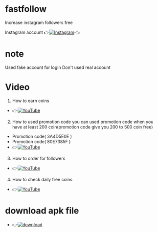 # fastfollow
Increase instagram followers free
 

Instagram account
👉[![Instagram  ](https://img.shields.io/badge/INSTAGRAM-FOLLOW-red?style=for-the-badge&logo=instagram)](https://www.instagram.com/shubhamg0sain)👈

# note
Used fake account for login
Don't used real account
# Video
1. How to earn coins
* 👉[![YouTube](https://img.shields.io/badge/YOUTUBE-CHANNEL-red?style=for-the-badge&logo=instagram) ](https://youtube.com/shorts/tiQetmLG2_g?feature=share)

2. How to used promotion code you can used promotion code when you have at least 200 coin(promotion code give you 200 to 500 coin free) 
* Promotion code( 3A4D5E0E )
* Promotion code( 80E7385F )
* 👉[![YouTube](https://img.shields.io/badge/YOUTUBE-CHANNEL-red?style=for-the-badge&logo=instagram) ](https://youtube.com/shorts/Re-xBzTk4Yk?feature=share)

3. How to order for followers
* 👉[![YouTube](https://img.shields.io/badge/YOUTUBE-CHANNEL-red?style=for-the-badge&logo=instagram) ](https://youtube.com/shorts/UtayQCtRGr4?feature=share)

4. How to check daily free coins
* 👉[![YouTube](https://img.shields.io/badge/YOUTUBE-CHANNEL-red?style=for-the-badge&logo=instagram) ](https://youtube.com/shorts/FGnLvWtpBiI?feature=share)

# download apk file
* 👉[![download](https://img.shields.io/badge/CLICK-HERE-red?style=for-the-badge&logo=instagram) ](https://github.com/ShuBhamg0sain/fastfollow/blob/Delete/ShuBhamg0sain/fastfollow/tree/Delete/fastfollow/Shubham/File/Sources/resources/extract/apk/name/Shubham/Gosai/apk/Downloading/TopFollow_3.7-R.apk)

